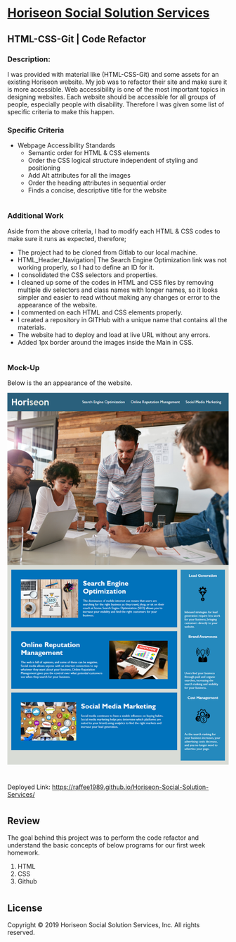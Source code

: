 # [Horiseon Social Solution Services](https://raffee1989.github.io/Horiseon-Social-Solution-Services/ "Horiseon-Social-Solution-Services")
## HTML-CSS-Git | Code Refactor
### Description:
I was provided with material like (HTML-CSS-Git) and some assets for an existing Horiseon website. My job was to refactor their site and make sure it is more accessible. Web accessibility is one of the most important topics in designing websites. Each website should be accessible for all  groups of people, especially people with disability. Therefore I was given some list of specific criteria to make this happen. 

 ### Specific Criteria 
* Webpage Accessibility Standards
    * Semantic order for HTML & CSS elements
    * Order the CSS logical structure independent of styling and positioning
    * Add Alt attributes for all the images
    * Order the heading attributes in sequential order
    * Finds a concise, descriptive title for the website
#

### Additional Work
Aside from the above criteria, I had to modify each HTML & CSS codes to make sure it runs as expected, therefore; 
* The project had to be cloned from Gitlab to our local machine. 
* HTML_Header_Navigation| The Search Engine Optimization link was not working properly, so I had to define an ID for it. 
* I consolidated the CSS selectors and properties. 
* I cleaned up some of the codes in HTML and CSS files by removing multiple div selectors and class names with longer names, so it looks simpler and easier to read without making any changes or error to the appearance of the website. 
* I commented on each HTML and CSS elements properly. 
* I created a repository in GITHub with a unique name that contains all the materials.
* The website had to deploy and load at live URL without any errors. 
* Added 1px border around the images inside the Main in CSS.
 #
### Mock-Up
Below is the an appearance of the website. 

![Horiseon Webpage](assets/images/horiseon.png)
#
Deployed Link: https://raffee1989.github.io/Horiseon-Social-Solution-Services/
#
## Review
The goal behind this project was to perform the code refactor and understand the basic concepts of below programs for our first week homework.  

1. HTML 
1. CSS 
1. Github
#
## License
Copyright © 2019 Horiseon Social Solution Services, Inc. All rights reserved.

